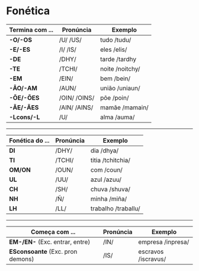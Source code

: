 # Fonética

| Termina com ... | Pronúncia | Exemplo |
| -- | -- | -- |
| **-O/-OS**    | /U/ /US/     | tudo /tudu/ |
| **-E/-ES**    | /I/ /IS/     | eles /elis/ |
| **-DE**       | /DHY/        | tarde /tardhy |
| **-TE**       | /TCHI/       | noite /noitchy/ |
| **-EM**       | /EIN/        | bem /bein/ |
| **-ÃO/-AM**   | /AUN/        | união /uniaun/ |
| **-ÕE/-ÕES**  | /OIN/ /OINS/ | põe /poin/ |
| **-ÃE/-ÃES**  | /AIN/ /AINS/ | mamãe /mamain/ |
| **-Lcons/-L** | /U/          | alma /auma/ |

---

| Fonética do ... | Pronúncia | Exemplo |
| -- | -- | -- |
| **DI**    | /DHY/  | dia /dhya/ |
| **TI**    | /TCHI/ | titia /tchitchia/|
| **OM/ON** | /OUN/  | com /coun/  |
| **UL**    | /UU/   | azul /azuu/ |
| **CH**    | /SH/   | chuva /shuva/ |
| **NH**    | /Ñ/    | minha /miña/ |
| **LH**    | /LL/   | trabalho /traballu/ |

---

| Começa com ... | Pronúncia | Exemplo |
| -- | -- | -- |
| **EM-/EN-**  (Exc. entrar, entre) | /IN/ | empresa /inpresa/ |
| **ESconsoante** (Exc. pron demons)| /IS/ | escravos /iscravus/ |
